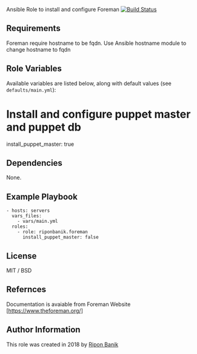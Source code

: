 Ansible Role to install and configure Foreman
[![Build Status](https://travis-ci.org/riponbanik/ansible-role-foreman.svg?branch=master)](https://travis-ci.org/riponbanik/ansible-role-foreman)

## Requirements
Foreman require hostname to be fqdn. Use Ansible hostname module to change hostname to fqdn

## Role Variables
Available variables are listed below, along with default values (see `defaults/main.yml`):

# Install and configure puppet master and puppet db
install_puppet_master: true

## Dependencies

None.

## Example Playbook

    - hosts: servers
      vars_files:
        - vars/main.yml
      roles:
        - role: riponbanik.foreman 
          install_puppet_master: false

## License

MIT / BSD


## Refernces
Documentation is avaiable from Foreman Website [https://www.theforeman.org/]

## Author Information

This role was created in 2018 by [Ripon Banik ](https://www.linkedin.com/in/ripon-banik-79956b23/)


